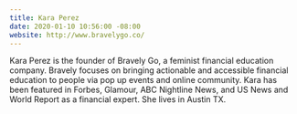 ```yaml
---
title: Kara Perez
date: 2020-01-10 10:56:00 -08:00
website: http://www.bravelygo.co/
---
```


Kara Perez is the founder of Bravely Go, a feminist financial education company. Bravely focuses on bringing actionable and accessible financial education to people via pop up events and online community. Kara has been featured in Forbes, Glamour, ABC Nightline News, and US News and World Report as a financial expert. She lives in Austin TX. 
